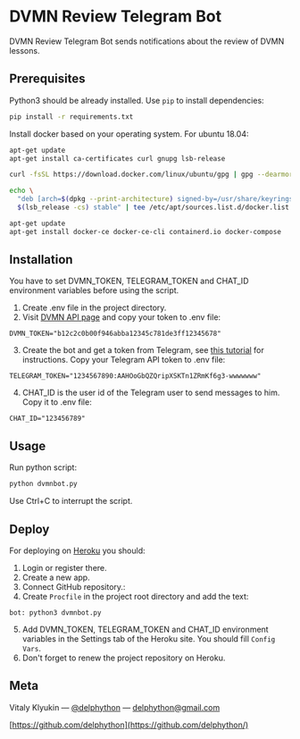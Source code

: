 # DVMN Review Telegram Bot

DVMN Review Telegram Bot sends notifications about the review of DVMN lessons.

## Prerequisites

Python3 should be already installed. Use `pip` to install dependencies:
```bash
pip install -r requirements.txt
```

Install docker based on your operating system.
For ubuntu 18.04:
```bash
apt-get update
apt-get install ca-certificates curl gnupg lsb-release

curl -fsSL https://download.docker.com/linux/ubuntu/gpg | gpg --dearmor -o /usr/share/keyrings/docker-archive-keyring.gpg

echo \
  "deb [arch=$(dpkg --print-architecture) signed-by=/usr/share/keyrings/docker-archive-keyring.gpg] https://download.docker.com/linux/ubuntu \
  $(lsb_release -cs) stable" | tee /etc/apt/sources.list.d/docker.list > /dev/null

apt-get update
apt-get install docker-ce docker-ce-cli containerd.io docker-compose
```

## Installation
You have to set DVMN_TOKEN, TELEGRAM_TOKEN and CHAT_ID environment variables before using the script.

1. Create .env file in the project directory.
2. Visit [DVMN API page](https://dvmn.org/api/docs/) and copy your token to .env file:
```
DVMN_TOKEN="b12c2c0b00f946abba12345c781de3ff12345678"
```
3. Create the bot and get a token from Telegram, see [this tutorial](https://www.siteguarding.com/en/how-to-get-telegram-bot-api-token) for instructions. Copy your Telegram API token to .env file:
```
TELEGRAM_TOKEN="1234567890:AAHOoGbQZQripXSKTn1ZRmKf6g3-wwwwwww"
```
4. CHAT_ID is the user id of the Telegram user to send messages to him. Copy it to .env file:
```
CHAT_ID="123456789"
```

## Usage

Run python script:
```sh
python dvmnbot.py
```
Use Ctrl+C to interrupt the script.

## Deploy
For deploying on [Heroku](https://www.heroku.com) you should:
1. Login or register there.
2. Create a new app.
3. Connect GitHub repository.:
4. Create `Procfile` in the project root directory and add the text:
```
bot: python3 dvmnbot.py
```
5. Add DVMN_TOKEN, TELEGRAM_TOKEN and CHAT_ID environment variables in the Settings tab of the Heroku site. You should fill `Config Vars`.
6. Don't forget to renew the project repository on Heroku.

## Meta

Vitaly Klyukin — [@delphython](https://t.me/delphython) — [delphython@gmail.com](mailto:delphython@gmail.com)

[https://github.com/delphython](https://github.com/delphython/)
